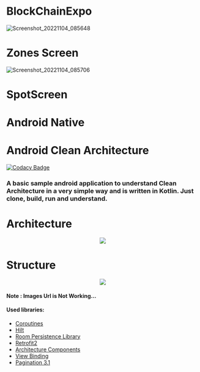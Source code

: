 # BlockChainExpo
![Screenshot_20221104_085648](https://user-images.githubusercontent.com/69386629/200013726-f6201653-2ad5-4bf6-a0b7-909520852075.png)
# Zones Screen
![Screenshot_20221104_085706](https://user-images.githubusercontent.com/69386629/200013746-ed18504b-4352-4f8e-9c9d-776e5e7f41e6.png)
# SpotScreen

# Android Native

# Android Clean Architecture

[![Codacy Badge](https://api.codacy.com/project/badge/Grade/3e9bbcba7b3945f4b9ba0887b8639a00)](https://app.codacy.com/gh/AliAsadi/Android-Clean-Architecture?utm_source=github.com&utm_medium=referral&utm_content=AliAsadi/Android-Clean-Architecture&utm_campaign=Badge_Grade_Settings)

### A basic sample android application to understand Clean Architecture in a very simple way and is written in Kotlin. Just clone, build, run and understand.

# Architecture
<p align="center">
<img src="https://raw.githubusercontent.com/AliAsadi/Android-Clean-Architecture/master/screenshot/architecture0.png">
</p>

# Structure
<p align="center">
<img src="https://raw.githubusercontent.com/AliAsadi/Android-Clean-Architecture/master/screenshot/structure0.png">
</p>

#### Note : Images Url is Not Working...

#### Used libraries:
* [Coroutines](https://kotlinlang.org/docs/reference/coroutines-overview.html)
* [Hilt](https://developer.android.com/training/dependency-injection/hilt-android)
* [Room Persistence Library](https://developer.android.com/topic/libraries/architecture/room)
* [Retrofit2](https://github.com/square/retrofit)
* [Architecture Components](https://developer.android.com/topic/libraries/architecture/index.html)
* [View Binding](https://developer.android.com/topic/libraries/view-binding)
* [Pagination 3.1](https://developer.android.com/topic/libraries/architecture/paging/v3-overview)
